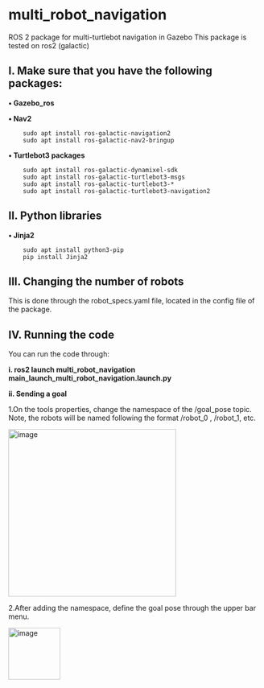 # multi_robot_navigation
ROS 2 package for multi-turtlebot navigation in Gazebo
This package is tested on ros2 (galactic)

## I.	Make sure that you have the following packages:

**•	Gazebo_ros**

**•	Nav2** 

     	sudo apt install ros-galactic-navigation2
     	sudo apt install ros-galactic-nav2-bringup
          
**• Turtlebot3 packages**

     	sudo apt install ros-galactic-dynamixel-sdk
     	sudo apt install ros-galactic-turtlebot3-msgs
     	sudo apt install ros-galactic-turtlebot3-*
     	sudo apt install ros-galactic-turtlebot3-navigation2
     
## II.	Python libraries

**•	Jinja2** 
  
     	sudo apt install python3-pip
     	pip install Jinja2

## III.	Changing the number of robots

 This is done through the robot_specs.yaml file, located in the config file of the package.

## IV.	Running the code 

You can run the code through:

 **i.	ros2 launch multi_robot_navigation main_launch_multi_robot_navigation.launch.py**
 
 **ii.	Sending a goal** 

   1.On the tools properties, change the namespace of the /goal_pose topic. Note, the robots will be named following the format /robot_0 , /robot_1, etc.
   
<img width="333" alt="image" src="https://user-images.githubusercontent.com/63425641/229781042-cf347de9-2253-4d8a-be63-6e3b5a92090b.png">

   2.After adding the namespace, define the goal pose through the upper bar menu.
     

 <img width="103" alt="image" src="https://user-images.githubusercontent.com/63425641/229780985-6a8cbc78-ba0d-4126-b128-02ecc0ebb81c.png">
